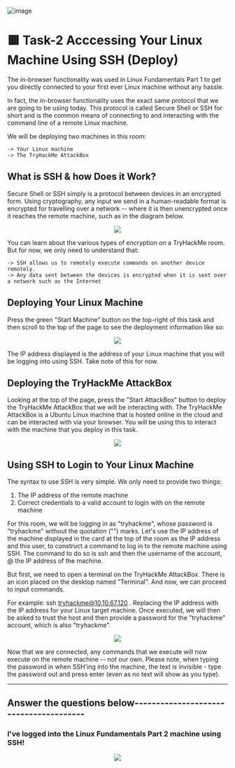 ![image](https://user-images.githubusercontent.com/94435318/161464318-2f53b4ec-ce25-4f2f-ad52-470231458957.png)

# 🟥 Task-2 Acccessing Your Linux Machine Using SSH (Deploy)

The in-browser functionality was used in Linux Fundamentals Part 1 to get you directly connected to your first ever Linux machine without any hassle.

In fact, the in-browser functionality uses the exact same protocol that we are going to be using today. This protocol is called Secure Shell or SSH for short and is the common means of connecting to and interacting with the command line of a remote Linux machine.

We will be deploying two machines in this room:

    -> Your Linux machine
    -> The TryHackMe AttackBox

## What is SSH & how Does it Work?

Secure Shell or SSH simply is a protocol between devices in an encrypted form. Using cryptography, any input we send in a human-readable format is encrypted for travelling over a network -- where it is then unencrypted once it reaches the remote machine, such as in the diagram below.

<p align="center">
  <img src="https://user-images.githubusercontent.com/94435318/161464921-ce1c05a0-a0ff-43ba-8284-fcbc10df2181.png">
</p>

You can learn about the various types of encryption on a TryHackMe room. But for now, we only need to understand that:

    -> SSH allows us to remotely execute commands on another device remotely.
    -> Any data sent between the devices is encrypted when it is sent over a network such as the Internet

## Deploying Your Linux Machine

Press the green "Start Machine" button on the top-right of this task and then scroll to the top of the page to see the deployment information like so:

<p align="center">
  <img src="https://user-images.githubusercontent.com/94435318/161465107-b06bdaf1-ae17-4578-8e39-2fcc95b10ad4.png">
</p>

The IP address displayed is the address of your Linux machine that you will be logging into using SSH. Take note of this for now.

## Deploying the TryHackMe AttackBox

Looking at the top of the page, press the "Start AttackBox" button to deploy the TryHackMe AttackBox that we will be interacting with. The TryHackMe AttackBox is a Ubuntu Linux machine that is hosted online in the cloud and can be interacted with via your browser. You will be using this to interact with the machine that you deploy in this task.

<p align="center">
  <img src="https://user-images.githubusercontent.com/94435318/161465230-6e031ec3-1032-4985-850d-cf2487c851a2.png">
</p>

## Using SSH to Login to Your Linux Machine

The syntax to use SSH is very simple. We only need to provide two things:

1. The IP address of the remote machine
2. Correct credentials to a valid account to login with on the remote machine

For this room, we will be logging in as "tryhackme", whose password is "tryhackme" without the quotation ("") marks. Let's use the IP address of the machine displayed in the card at the top of the room as the IP address and this user, to construct a command to log in to the remote machine using SSH. The command to do so is ssh and then the username of the account, @ the IP address of the machine.

But first, we need to open a terminal on the TryHackMe AttackBox. There is an icon placed on the desktop named "Terminal". And now, we can proceed to input commands.

For example: ssh tryhackme@10.10.67.120 . Replacing the IP address with the IP address for your Linux target machine. Once executed, we will then be asked to trust the host and then provide a password for the "tryhackme" account, which is also "tryhackme".

<p align="center">
  <img src="https://user-images.githubusercontent.com/94435318/161465539-c08275ac-8e82-40f5-84c0-e2174331a396.png">
</p>

Now that we are connected, any commands that we execute will now execute on the remote machine -- not our own. Please note, when typing the password in when SSH'ing into the machine, the text is invisible - type the password out and press enter (even as no text will show as you type).

----------------------------------------------------------------------------------

Answer the questions below---------------------------------------
--

### I've logged into the Linux Fundamentals Part 2 machine using SSH!            
            
<p align="center">
  <img src="https://user-images.githubusercontent.com/94435318/161465487-02f1def5-7cf0-426e-8300-4e325488af2d.png">
</p>  
            
            
